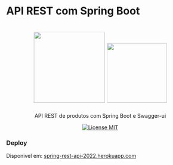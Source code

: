 # API REST com Spring Boot

<h1 align="center">
  <img src="https://devkico.itexto.com.br/wp-content/uploads/2014/08/spring-boot-project-logo.png" width="190">
  <img src="https://help.apiary.io/images/swagger-logo.png" width="160">
</h1>

<p align="center">API REST de produtos com Spring Boot e Swagger-ui </p>

<p align="center">
  <a href="https://opensource.org/licenses/MIT">
    <img src="https://img.shields.io/badge/License-MIT-green.svg" alt="License MIT">
  </a>
</p>


### Deploy

Disponivel em:  [spring-rest-api-2022.herokuapp.com](https://spring-crud-2022.herokuapp.com)




